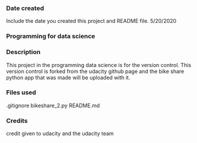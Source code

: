### Date created
Include the date you created this project and README file.
5/20/2020

### Programming for data science


### Description
This project in the programming data science is for the version control. This version control is forked from the udacity github page and the bike share python app that was made will be uploaded with it.

### Files used
.gitignore
bikeshare_2.py
README.md

### Credits
credit given to udacity and the udacity team

